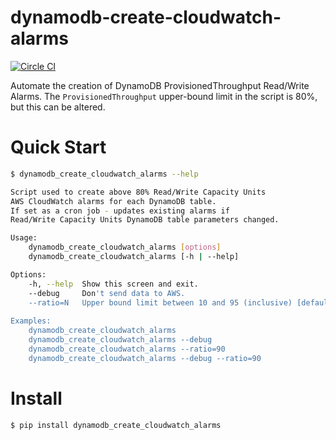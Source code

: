 # dynamodb-create-cloudwatch-alarms

[![Circle CI](https://circleci.com/gh/percolate/dynamodb-create-cloudwatch-alarms.svg?style=svg)](https://circleci.com/gh/percolate/dynamodb-create-cloudwatch-alarms)

Automate the creation of DynamoDB ProvisionedThroughput Read/Write Alarms.
The `ProvisionedThroughput` upper-bound limit in the script is 80%, but this can be altered.

# Quick Start
```bash
$ dynamodb_create_cloudwatch_alarms --help

Script used to create above 80% Read/Write Capacity Units
AWS CloudWatch alarms for each DynamoDB table.
If set as a cron job - updates existing alarms if
Read/Write Capacity Units DynamoDB table parameters changed.

Usage:
    dynamodb_create_cloudwatch_alarms [options]
    dynamodb_create_cloudwatch_alarms [-h | --help]

Options:
    -h, --help  Show this screen and exit.
    --debug     Don't send data to AWS.
    --ratio=N   Upper bound limit between 10 and 95 (inclusive) [default: 80].
    
Examples:
    dynamodb_create_cloudwatch_alarms
    dynamodb_create_cloudwatch_alarms --debug
    dynamodb_create_cloudwatch_alarms --ratio=90
    dynamodb_create_cloudwatch_alarms --debug --ratio=90
```

# Install
```bash
$ pip install dynamodb_create_cloudwatch_alarms
```
